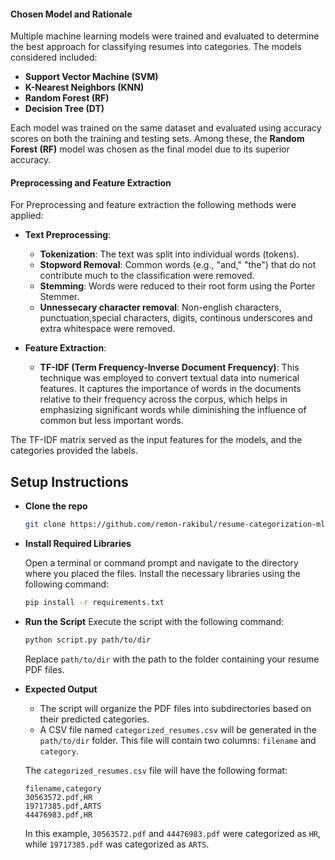 ####  **Chosen Model and Rationale**
Multiple machine learning models were trained and evaluated to determine the best approach for classifying resumes into categories. The models considered included:

- **Support Vector Machine (SVM)**
- **K-Nearest Neighbors (KNN)**
- **Random Forest (RF)**
- **Decision Tree (DT)**

Each model was trained on the same dataset and evaluated using accuracy scores on both the training and testing sets. Among these, the **Random Forest (RF)** model was chosen as the final model due to its superior accuracy.

#### **Preprocessing and Feature Extraction**
For Preprocessing and feature extraction the following methods were applied:

- **Text Preprocessing**: 
  - **Tokenization**: The text was split into individual words (tokens).
  - **Stopword Removal**: Common words (e.g., "and," "the") that do not contribute much to the classification were removed.
  - **Stemming**: Words were reduced to their root form using the Porter Stemmer.
  - **Unnessecary character removal**: Non-english characters, punctuation,special characters, digits, continous underscores and extra whitespace were removed.

- **Feature Extraction**:
  - **TF-IDF (Term Frequency-Inverse Document Frequency)**: This technique was employed to convert textual data into numerical features. It captures the importance of words in the documents relative to their frequency across the corpus, which helps in emphasizing significant words while diminishing the influence of common but less important words.

The TF-IDF matrix served as the input features for the models, and the categories provided the labels.

## Setup Instructions

- **Clone the repo**
    
    ```bash
    git clone https://github.com/remon-rakibul/resume-categorization-ml.git
    ```

- **Install Required Libraries**

    Open a terminal or command prompt and navigate to the directory where you placed the files. Install the necessary libraries using the following command:

    ```bash
    pip install -r requirements.txt
    ```

- **Run the Script**
    Execute the script with the following command:
    ```bash
    python script.py path/to/dir
    ```
    Replace `path/to/dir` with the path to the folder containing your resume PDF files.

- **Expected Output**
    * The script will organize the PDF files into subdirectories based on their predicted categories.
    * A CSV file named `categorized_resumes.csv` will be generated in the `path/to/dir` folder. This file will contain two columns: `filename` and `category`.

    The `categorized_resumes.csv` file will have the following format:
    ```csv
    filename,category
    30563572.pdf,HR
    19717385.pdf,ARTS
    44476983.pdf,HR
    ```
    In this example, `30563572.pdf` and `44476983.pdf` were categorized as `HR`, while `19717385.pdf` was categorized as `ARTS`.